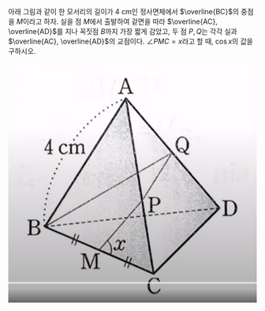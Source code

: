 
아래 그림과 같이 한 모서리의 길이가 4 cm인 정사면체에서 $\overline{BC}$의 중점을 $M$이라고 하자. 실을 점 $M$에서 출발하여 겉면을 따라 $\overline{AC}, \overline{AD}$를 지나 꼭짓점 $B$까지 가장 짧게 감았고, 두 점 $P, Q$는 각각 실과 $\overline{AC}, \overline{AD}$의 교점이다. $\angle PMC=x$라고 할 때, $\cos x$의 값을 구하시오.

<img src="/assets/Pasted image 20240822115315.png"/>